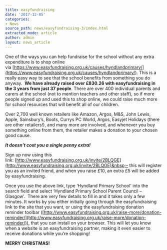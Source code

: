 ```yaml
---
title: easyfundraising
date: '2017-12-05'
categories:
- News
source_path: news/easyfundraising-3/index.html
extracted_mode: article
author: admin
layout: news_article
---
```

One of the ways you can help fundraise for the school without any extra expenditure is to shop online via&nbsp;[https://www.easyfundraising.org.uk/causes/hyndlandprimary/](https://www.easyfundraising.org.uk/causes/hyndlandprimary/). This is a really easy way to see that the school benefits from something you do anyway.&nbsp; **We have already raised over £830.26 with easyfundraising in the 3 years from just 37 people**. There are over 400 individual parents and carers at the school (not to mention teachers and other staff), so if more people signed up and&nbsp;used this to shop online, we could raise much more for school resources that will benefit all of our children.

Over 2,700 well known retailers like Amazon, Argos, M&S, John Lewis, Apple, Sainsbury’s, Boots, Currys PC World, Argos, Easyjet Holidays (there are other retailers!), and many more are involved, and whenever you buy something online from them, the retailer makes a donation to your chosen good cause.

**_It doesn’t cost you a single penny extra!_**

Sign up now using this link:&nbsp;[http://www.easyfundraising.org.uk/invite/2BLQGE](http://www.easyfundraising.org.uk/invite/2BLQGE)&nbsp;– this will register you as an invited friend, and when you raise £10, an extra £5 will be added by easyfundraising.

Once you use the above link, type ‘Hyndland Primary School’ into the search field and select ‘Hyndland Primary School Parent Council – Glasgow’.&nbsp; There are very few details to fill in and it takes only a few minutes. It works by you either initially going through the easyfundraising link to the site that you want, or using the easyfundraising donation reminder toolbar ([http://www.easyfundraising.org.uk/raise-more/donation-reminder/](http://www.easyfundraising.org.uk/raise-more/donation-reminder/)), that you can install on your browser. This will let you know when a website is an easyfundraising partner, making it even easier to receive donations while you’re shopping!

**MERRY CHRISTMAS!**

